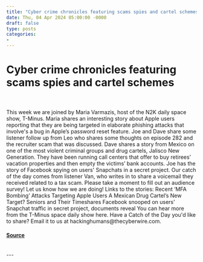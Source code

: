 ```yaml
---
title: "Cyber crime chronicles featuring scams spies and cartel schemes"
date: Thu, 04 Apr 2024 05:00:00 -0000
draft: false
type: posts
categories: 
- 
---
```

# Cyber crime chronicles featuring scams spies and cartel schemes

<br/>

<br/>
This week we are joined by Maria Varmazis, host of the N2K daily space show, T-Minus. Maria shares an interesting story about Apple users reporting that they are being targeted in elaborate phishing attacks that involve's a bug in Apple’s password reset feature. Joe and Dave share some listener follow up from Leo who shares some thoughts on episode 282 and the recruiter scam that was discussed. Dave shares a story from Mexico on one of the most violent criminal groups and drug cartels, Jalisco New Generation. They have been running call centers that offer to buy retirees’ vacation properties and then empty the victims’ bank accounts. Joe has the story of Facebook spying on users' Snapchats in a secret project. Our catch of the day comes from listener Van, who writes in to share a voicemail they received related to a tax scam. Please take a moment to fill out an audience survey! Let us know how we are doing! Links to the stories: Recent ‘MFA Bombing’ Attacks Targeting Apple Users A Mexican Drug Cartel’s New Target? Seniors and Their Timeshares Facebook snooped on users’ Snapchat traffic in secret project, documents reveal You can hear more from the T-Minus space daily show here. Have a Catch of the Day you'd like to share? Email it to us at hackinghumans@thecyberwire.com.

#### [Source](https://thecyberwire.com/podcasts/hacking-humans/284/notes)

<br/>
---
